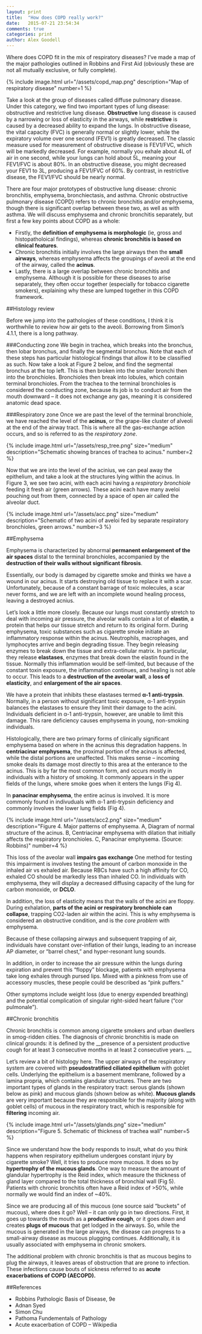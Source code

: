 ```yaml
---
layout: print
title:  "How does COPD really work?"
date:   2015-07-21 23:54:34
comments: true
categories: print
author: Alex Goodell
---
```


Where does COPD fit in the mix of respiratory diseases? I’ve made a map of the major pathologies outlined in Robbins and First Aid (obviously these are not all mutually exclusive, or fully complete). 

{% include image.html url="/assets/copd_map.png" description="Map of respiratory disease" number=1 %}


Take a look at the group of diseases called diffuse pulmonary disease. Under this category, we find two important types of lung disease: obstructive and restrictive lung disease. **Obstructive** lung disease is caused by a narrowing or loss of elasticity in the airways, while **restrictive** is caused by a decreased ability to expand the lungs. In obstructive disease, the vital capacity (FVC) is generally normal or slightly lower, while the expiratory volume over one second (FEV1) is greatly decreased. The classic measure used for measurement of obstructive disease is FEV1/FVC, which will be markedly decreased. For example, normally you exhale about 4L of air in one second, while your lungs can hold about 5L, meaning your FEV1/FVC is about 80%. In an obstructive disease, you might decreased your FEV1 to 3L, producing a FEV1/FVC of 60%. By contrast, in restrictive disease, the FEV1/FVC should be nearly normal. 

There are four major prototypes of obstructive lung disease: chronic bronchitis, emphysema, bronchiectasis, and asthma. Chronic obstructive pulmonary disease (COPD) refers to chronic bronchitis and/or emphysema, though there is significant overlap between these two, as well as with asthma. We will discuss emphysema and chronic bronchitis separately, but first a few key points about COPD as a whole:

* Firstly, the **definition of emphysema is morphologic** (ie, gross and histopatholoical findings), whereas **chronic bronchitis is based on clinical features**.
* Chronic bronchitis initially involves the large airways then the **small airways**, whereas emphysema affects the groupings of aveoli at the end of the airway, called the **acinus**. 
* Lastly, there is a large overlap between chronic bronchitis and emphysema. Although it is possible for these diseases to arise separately, they often occur together (especially for tobacco cigarette smokers), explaining why these are lumped together in this COPD framework.


##Histology review

Before we jump into the pathologies of these conditions, I think it is worthwhile to review how air gets to the aveoli. Borrowing from Simon’s 4.1.1, there is a long pathway. 

###Conducting zone
We begin in trachea, which breaks into the bronchus, then lobar bronchus, and finally the segmental bronchus. Note that each of these steps has particular histological findings that allow it to be classified as such. Now take a look at Figure 2 below, and find the segmental bronchus at the top left. This is then broken into the smaller bronchi then into the bronchioles. Bronchioles then break into lobules, which contain terminal bronchioles. From the trachea to the terminal bronchioles is considered the conducting zone, because its job is to conduct air from the mouth downward – it does not exchange any gas, meaning it is considered anatomic dead space.

###Respiratory zone
Once we are past the level of the terminal bronchiole, we have reached the level of the **acinus**, or the grape-like cluster of alveoli at the end of the airway tract. This is where all the gas-exchange action occurs, and so is referred to as the *respiratory zone*. 

{% include image.html url="/assets/resp_tree.png" size="medium" description="Schematic showing brances of trachea to acinus." number=2 %}

Now that we are into the level of the acinius, we can peal away the epithelium, and take a look at the structures lying within the acinus. In Figure 3, we see two acini, with each acini having a *respiratory bronchiole* feeding it fresh air (green arrows). These acini each have many aveloi pouching out from them, connected by a space of open air called the alveolar duct. 

{% include image.html url="/assets/acc.png" size="medium" description="Schematic of two acini of aveloi fed by separate respiratory bronchioles, green arrows." number=3 %}

##Emphysema

Emphysema is characterized by abnormal **permanent enlargement of the air spaces** distal to the terminal bronchioles, accompanied by the **destruction of their walls without significant fibrosis**.

Essentially, our body is damaged by cigarette smoke and thinks we have a wound in our acinus. It starts destroying old tissue to replace it with a scar. Unfortunately, because of a constant barrage of toxic molecules, a scar never forms, and we are left with an incomplete wound healing process, leaving a destroyed acnius. 

Let’s look a little more closely. Because our lungs must constantly stretch to deal with incoming air pressure, the alveolar walls contain a lot of **elastin**, a protein that helps our tissue stretch and return to its original form. During emphysema, toxic substances such as cigarette smoke initiate an inflammatory response within the acinus.   Neutrophils, macrophages, and lymphocytes arrive and begin degrading tissue. They begin releasing enzymes to break down the tissue and extra-cellular matrix. In particular, they release **elastases**, enzymes that break down the elastin found in the tissue. Normally this inflammation would be self-limited, but because of the constant toxin exposure, the inflammation continues, and healing is not able to occur. This leads to a **destruction of the aveolar wall**, a **loss of elasticity**, and **enlargement of the air spaces**.

We have a protein that inhibits these elastases termed **α-1 anti-trypsin**. Normally, in a person without significant toxic exposure, α-1 anti-trypsin balances the elastases to ensure they limit their damage to the acini. Individuals deficient in α-1 anti-trypsin, however, are unable to limit this damage. This rare deficiency causes emphysema in young, non-smoking individuals. 

Histologically, there are two primary forms of clinically significant emphysema based on where in the acninus this degradation happens. In **centriacinar emphysema**, the proximal portion of the acinus is affected, while the distal portions are unaffected. This makes sense – incoming smoke deals its damage most directly to this area at the enterance to the acinus. This is by far the most common form, and occurs mostly in individuals with a history of smoking. It commonly appears in the upper fields of the lungs, where smoke goes when it enters the lungs (Fig 4).

In **panacinar emphysema**, the entire acinus is involved. It is more commonly found in indivuduals with α-1 anti-trypsin deficiency and commonly involves the lower lung fields (Fig 4). 

{% include image.html url="/assets/acc2.png" size="medium" description="Figure 4. Major patterns of emphysema. A, Diagram of normal structure of the acinus. B, Centriacinar emphysema with dilation that initially affects the respiratory bronchioles. C, Panacinar emphysema. (Source: Robbins)" number=4 %}

This loss of the aveolar wall __impairs gas exchange__ One method for testing this impairment is involves testing the amount of carbon monoxide in the inhaled air vs exhaled air. Because RBCs have such a high affinity for CO, exhaled CO should be markedly less than inhaled CO. In individuals with emphysema, they will display a decreased diffusing capacity of the lung for carbon monoxide, or __DCLO__. 

In addition, the loss of elasticity means that the walls of the acini are floppy.  During exhalation, __parts of the acini or respiratory bronchiole can collapse__, trapping CO2-laden air within the acini. This is why emphysema is considered an obstructive condition, and is the _core problem_ with emphysema. 

Because of these collapsing airways and subsequent trapping of air, individuals have constant  over-inflation of their lungs, leading to an increase AP diameter, or “barrel chest,” and hyper-resonant lung sounds. 

In addition, in order to increase the air pressure within the lungs during expiration and prevent this “floppy” blockage, patients with emphysema take long exhales through pursed lips. Mixed with a pinkness from use of accessory muscles, these people could be described as “pink puffers.” 

Other symptoms include weight loss (due to energy expended breathing) and the potential complication of singular right-sided heart failure (“cor pulmonale”). 

##Chronic bronchitis

Chronic bronchitis is common among cigarette smokers and urban dwellers in smog-ridden cities. The diagnosis of chronic bronchitis is made on clinical grounds: it is defined by the __presence of a persistent productive cough for at least 3 consecutive months in at least 2 consecutive years. __

Let’s review a bit of histology here. The upper airways of the respiratory system are covered with __pseudostratified ciliated epithelium__ with goblet cells. Underlying the epithelium is a basement membrane, followed by a lamina propria, which contains glandular structures. There are two important types of glands in the respiratory tract: serous glands (shown below as pink) and mucous glands (shown below as white). __Mucous glands__ are very important because they are responsible for the majority (along with goblet cells) of mucous in the respiratory tract, which is responsible for __filtering__ incoming air. 

{% include image.html url="/assets/glands.png" size="medium" description="Figure 5. Schematic of thickness of trachea wall" number=5 %}

Since we understand how the body responds to insult, what do you think happens when respiratory epithelium undergoes constant injury by cigarette smoke? Well, it tries to produce more mucous. It does so by __hypertrophy of the mucous glands__. One way to measure the amount of glandular hypertrophy is the Reid index, which measure the thickness of gland layer compared to the total thickness of bronchial wall (Fig 5). Patients with chronic bronchitis often have a Reid index of >50%, while normally we would find an index of ~40%.

Since we are producing all of this mucous (one source said “buckets” of mucous), where does it go? Well – it can only go in two directions. First, it goes up towards the mouth as a __productive cough__, or it goes _down_ and creates __plugs of mucous__ that get lodged in the airways. So, while the mucous is generated in the large airways, the disease can progress to a small-airway disease as mucous plugging continues. Additionally, it is usually associated with emphysema in chronic smokers. 

The additional problem with chronic bronchitis is that as mucous begins to plug the airways, it leaves areas of obstruction that are prone to infection. These infections cause bouts of sickness referred to as __acute exacerbations of COPD (AECOPD).__

##References

* Robbins Pathologic Basis of Disease, 9e
* Adnan Syed
* Simon Chu
* Pathoma Fundementals of Pathology
* Acute exacerbation of COPD – Wikipedia